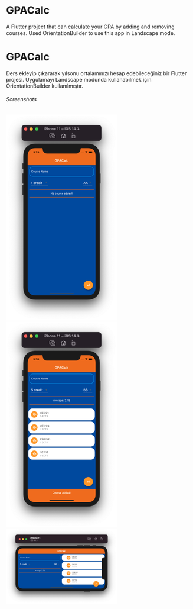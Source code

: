 # GPACalc

A Flutter project that can calculate your GPA by adding and removing courses. Used OrientationBuilder to use this app in Landscape mode.

# GPACalc

Ders ekleyip çıkararak yılsonu ortalamınızı hesap edebileceğiniz bir Flutter projesi. Uygulamayı Landscape modunda kullanabilmek için OrientationBuilder kullanılmıştır.





###### Screenshots


<img src="images/screenshot.png" width="300">
<img src="images/screenshot2.png" width="300">
<img src="images/screenshot3.png" width="300">




